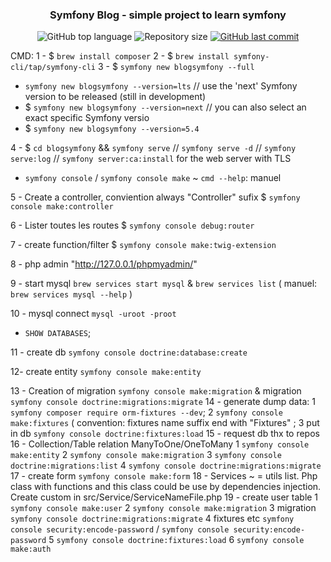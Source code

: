 <h3  align="center">
Symfony Blog - simple project to learn symfony
</h3>

<p align="center">
  <img alt="GitHub top language" src="https://img.shields.io/github/languages/top/ottodpc/symfony-blog">

  <img alt="Repository size" src="https://img.shields.io/github/repo-size/ottodpc/symfony-blog">

  <a href="https://github.com/NVGallery/poc_ambiance/commits/main">
    <img alt="GitHub last commit" src="https://img.shields.io/github/last-commit/ottodpc/symfony-blog">
  </a>

</p>


CMD:
1 - $ `brew install composer`
2 - $ `brew install symfony-cli/tap/symfony-cli`
3 - $ `symfony new blogsymfony --full`

- `symfony new blogsymfony --version=lts`
  // use the 'next' Symfony version to be released (still in development)
- $ `symfony new blogsymfony --version=next`
  // you can also select an exact specific Symfony versio
- $ `symfony new blogsymfony --version=5.4`

4 - $ `cd blogsymfony` && `symfony serve` // `symfony serve -d` // `symfony serve:log` // `symfony server:ca:install` for the web server with TLS

<!-- CMD -->

- `symfony console` / `symfony console make` ~ `cmd --help`: manuel

5 - Create a controller, conviention always "Controller" sufix
$ `symfony console make:controller`

6 - Lister toutes les routes
$ `symfony console debug:router`

7 - create function/filter
$ `symfony console make:twig-extension`

8 - php admin "http://127.0.0.1/phpmyadmin/"

9 - start mysql `brew services start mysql` & `brew services list` ( manuel: `brew services mysql --help` )

10 - mysql connect `mysql -uroot -proot`
- `SHOW DATABASES`;

11 - create db `symfony console doctrine:database:create`

12- create entity `symfony console make:entity`

13 - Creation of migration `symfony console make:migration` & migration `symfony console doctrine:migrations:migrate`
14 - generate dump data: 1 `symfony composer require orm-fixtures --dev`; 2 `symfony console make:fixtures` ( convention: fixtures name suffix end with "Fixtures" ; 3 put in db `symfony console doctrine:fixtures:load`
15 - request db thx to repos
16 - Collection/Table relation ManyToOne/OneToMany 1 `symfony console make:entity` 2 `symfony console make:migration` 3 `symfony console doctrine:migrations:list` 4 `symfony console doctrine:migrations:migrate`
17 - create form `symfony console make:form`
18 - Services ~ = utils list. Php class with functions and this class could be use by dependencies injection. Create custom in src/Service/ServiceNameFile.php
19 - create user table 1 `symfony console make:user` 2 `symfony console make:migration` 3 migration `symfony console doctrine:migrations:migrate` 4 fixtures etc `symfony console security:encode-password` / `symfony console security:encode-password` 5 `symfony console doctrine:fixtures:load` 6 `symfony console make:auth`